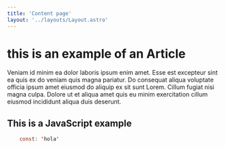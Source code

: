 ```yaml
---
title: 'Content page'
layout: '../layouts/Layout.astro'
---
```


# this is an example of an Article

Veniam id minim ea dolor laboris ipsum enim amet. Esse est excepteur sint ea quis ex do veniam quis magna pariatur. Do consequat aliqua voluptate officia ipsum amet eiusmod do aliquip ex sit sunt Lorem. Cillum fugiat nisi magna culpa. Dolore ut et aliqua amet quis eu minim exercitation cillum eiusmod incididunt aliqua duis deserunt.

## This is a JavaScript example

```java
    const: 'hola'
```

